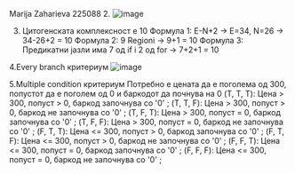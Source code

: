 Marija Zaharieva 225088
2. ![image](https://github.com/marijazaharieva/SI_2024_lab2_225088/assets/116587199/dc225890-f181-4929-8d4b-20fb8168867e)

3. Цитогенската комплексност е 10
      Формула 1: E-N+2 -> E=34, N=26 -> 34-26+2 = 10
      Формула 2: 9 Regioni -> 9+1 = 10
      Формула 3: Предикатни јазли има 7 од if i 2 од for -> 7+2+1 = 10
   
4.Every branch критериум
![image](https://github.com/marijazaharieva/SI_2024_lab2_225088/assets/116587199/1f7499e5-79bd-4090-b417-189f94e7c3fd)

5.Multiple condition критериум
   Потребно е цената да е поголема од 300, попустот да е поголем од 0 и баркодот да почнува на 0 
(T, T, T): Цена > 300, попуст > 0, баркод започнува со '0' ;
(T, T, F): Цена > 300, попуст > 0, баркод не започнува со '0'  ;
(T, F, T): Цена > 300, попуст = 0, баркод започнува со '0'  ;
(T, F, F): Цена > 300, попуст = 0, баркод не започнува со '0'  ;
(F, T, T): Цена <= 300, попуст > 0, баркод започнува со '0'  ;
(F, T, F): Цена <= 300, попуст > 0, баркод не започнува со '0'  ;
(F, F, T): Цена <= 300, попуст = 0, баркод започнува со '0'  ;
(F, F, F): Цена <= 300, попуст = 0, баркод не започнува со '0'  ;
